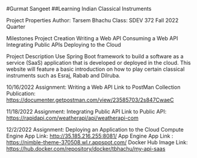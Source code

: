 #Gurmat Sangeet
##Learning Indian Classical Instruments

Project Properties
Author: Tarsem Bhachu
Class: SDEV 372
Fall 2022 Quarter

Milestones
Project Creation
Writing a Web API
Consuming a Web API
Integrating Public APIs
Deploying to the Cloud

Project Description
Use Spring Boot framework to build a software as a service (SaaS) application that 
is developed or deployed in the cloud. This website will feature a basic introduction 
on how to play certain classical instruments such as Esraj, Rabab and Dilruba.

10/16/2022
Assignment: Writing a Web API
Link to PostMan Collection Publication: https://documenter.getpostman.com/view/23585703/2s847CwaeC

11/18/2022
Assignment: Integrating Public API
Link to Public API: https://rapidapi.com/weatherapi/api/weatherapi-com

12/2/2022
Assignment: Deploying an Application to the Cloud
Compute Engine App Link: http://35.185.216.255:8081/
App Engine App Link : https://nimble-theme-370508.wl.r.appspot.com/
Docker Hub Image Link: https://hub.docker.com/repository/docker/tbhachu/my-api-saas
